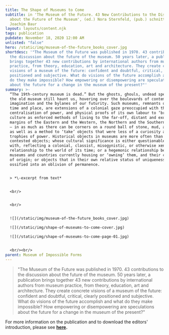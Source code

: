 ```yaml
---
title: The Shape of Museums to Come
subtitle: in 'The Museum of the Future. 43 New Contributions to the Discussion
  about the Future of the Museum', (ed.) Nora Sternfeld, (pub.) schnittpunkt and
  Joachim Baur
layout: layouts/content.njk
tags: publication
pubdate: November 18, 2020 12:00 AM
unlisted: "false"
hero: /static/img/museum-of-the-future_books_cover.jpg
shortdesc: '"The Museum of the Future was published in 1970. 43 contributions to
  the discussion about the future of the museum. 50 years later, a publication
  brings together 43 new contributions by international authors from museum
  practice, from theory, education, art and architecture. They create concrete
  visions of a museum of the future: confident and doubtful, critical, clearly
  positioned and subjective. What do visions of the future accomplish and what
  do they make impossible? How empowering or disempowering are speculations
  about the future for a change in the museum of the present?"'
summary: >-
  “The 19th-century museum is dead.” But the ghosts, ghouls, undead spectres of
  the old museum still haunt us, hovering over the boulevards of contemporary
  imagination and the bylanes of our futurity. Such museums, remnants of another
  time and place, are extensions of a colonial gaze preoccupied with the
  centralisation of power, and physical proofs of its own labour to ‘bring’
  culture as enforced methods of living to the far-off, distant and exotic
  margins of the Eastern and the Western, the Northern and the Southern corners
  – in as much as there can be corners on a round ball of stone, mud, and water;
  as well as a method to ‘take’ objects that were less of a curiosity and more
  trophies of power. Historical objects in museums are more often than not
  contested objects; whose cultural significance is either questionable to begin
  with, reflecting a colonial, classist, misogynistic, or otherwise xenophobic
  relationship to the world of its time; or a hegemonic relationship between the
  museums and countries currently housing or ‘owning’ them, and their countries
  of origin; or objects that in their own relative status of uniqueness have now
  ossified into an oblivion of permanence.


  > *\-excerpt from text*


  <br/>


  <br/>


  ![](/static/img/museum-of-the-future_books_cover.jpg)

  ![](/static/img/shape-of-museums-to-come-cover.jpg)

  ![](/static/img/shape-of-museums-to-come-page-01.jpg)


  <br/><br/>
parent: Museum of Impossible Forms
---
```

> "The Museum of the Future was published in 1970. 43 contributions to the discussion about the future of the museum. 50 years later, a publication brings together 43 new contributions by international authors from museum practice, from theory, education, art and architecture. They create concrete visions of a museum of the future: confident and doubtful, critical, clearly positioned and subjective. What do visions of the future accomplish and what do they make impossible? How empowering or disempowering are speculations about the future for a change in the museum of the present?"



For more information on the publication and to download the editors' introduction, please see **[here](https://www.transcript-verlag.de/media/pdf/b0/33/30/ts5270_1zbsIp8F5mUMkH.pdf).**